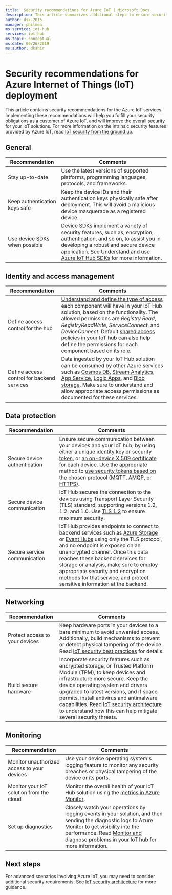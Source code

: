 ```yaml
---
title:  Security recommendations for Azure IoT | Microsoft Docs
description: This article summarizes additional steps to ensure security in your Azure IoT Hub solution. 
author: dsk-2015
manager: philmea
ms.service: iot-hub
services: iot-hub
ms.topic: conceptual
ms.date: 06/26/2019
ms.author: dkshir
---
```


# Security recommendations for Azure Internet of Things (IoT) deployment

This article contains security recommendations for the Azure IoT services. Implementing these recommendations will help you fulfill your security obligations as a customer of Azure IoT, and will improve the overall security for your IoT solutions. For more information on the intrinsic security features provided by Azure IoT, read [IoT security from the ground up](iot-security-ground-up.md).

## General

| Recommendation | Comments |
|-|-|
| Stay up-to-date | Use the latest versions of supported platforms, programming languages, protocols, and frameworks. |
| Keep authentication keys safe | Keep the device IDs and their authentication keys physically safe after deployment. This will avoid a malicious device masquerade as a registered device. |
| Use device SDKs when possible | Device SDKs implement a variety of security features, such as, encryption, authentication, and so on, to assist you in developing a robust and secure device application. See [Understand and use Azure IoT Hub SDKs](https://docs.microsoft.com/azure/iot-hub/iot-hub-devguide-sdks) for more information. |


## Identity and access management

| Recommendation | Comments |
|-|-|
| Define access control for the hub | [Understand and define the type of access](iot-security-deployment.md#securing-the-cloud) each component will have in your IoT Hub solution, based on the functionality. The allowed permissions are *Registry Read*, *RegistryReadWrite*, *ServiceConnect*, and *DeviceConnect*. Default [shared access policies in your IoT hub](https://docs.microsoft.com/azure/iot-hub/iot-hub-devguide-security#access-control-and-permissions) can also help define the permissions for each component based on its role. |
| Define access control for backend services | Data ingested by your IoT Hub solution can be consumed by other Azure services such as [Cosmos DB](https://docs.microsoft.com/azure/cosmos-db/), [Stream Analytics](https://docs.microsoft.com/azure/stream-analytics/), [App Service](https://docs.microsoft.com/azure/app-service/), [Logic Apps](https://docs.microsoft.com/azure/logic-apps/), and [Blob storage](https://docs.microsoft.com/azure/storage/blobs/storage-blobs-introduction). Make sure to understand and allow appropriate access permissions as documented for these services. |


## Data protection

| Recommendation | Comments |
|-|-|
| Secure device authentication | Ensure secure communication between your devices and your IoT hub, by using either [a unique identity key or security token](iot-security-deployment.md#iot-hub-security-tokens), or [an on-device X.509 certificate](iot-security-deployment.md#x509-certificate-based-device-authentication) for each device. Use the appropriate method to [use security tokens based on the chosen protocol (MQTT, AMQP, or HTTPS)](https://docs.microsoft.com/azure/iot-hub/iot-hub-devguide-security). |
| Secure device communication | IoT Hub secures the connection to the devices using Transport Layer Security (TLS) standard, supporting versions 1.2, 1.2, and 1.0. Use [TLS 1.2](https://tools.ietf.org/html/rfc5246) to ensure maximum security. |
| Secure service communication | IoT Hub provides endpoints to connect to backend services such as [Azure Storage](/azure/storage/) or [Event Hubs](/azure/event-hubs) using only the TLS protocol, and no endpoint is exposed on an unencrypted channel. Once this data reaches these backend services for storage or analysis, make sure to employ appropriate security and encryption methods for that service, and protect sensitive information at the backend. |


## Networking

| Recommendation | Comments |
|-|-|
| Protect access to your devices | Keep hardware ports in your devices to a bare minimum to avoid unwanted access. Additionally, build mechanisms to prevent or detect physical tampering of the device. Read [IoT security best practices](iot-security-best-practices.md) for details. |
| Build secure hardware | Incorporate security features such as encrypted storage, or Trusted Platform Module (TPM), to keep devices and infrastructure more secure. Keep the device operating system and drivers upgraded to latest versions, and if space permits, install antivirus and antimalware capabilities. Read [IoT security architecture](iot-security-architecture.md) to understand how this can help mitigate several security threats. |


## Monitoring

| Recommendation | Comments |
|-|-|
| Monitor unauthorized access to your devices |  Use your device operating system's logging feature to monitor any security breaches or physical tampering of the device or its ports. |
| Monitor your IoT solution from the cloud | Monitor the overall health of your IoT Hub solution using the [metrics in Azure Monitor](https://docs.microsoft.com/azure/iot-hub/iot-hub-metrics). |
| Set up diagnostics | Closely watch your operations by logging events in your solution, and then sending the diagnostic logs to Azure Monitor to get visibility into the performance. Read [Monitor and diagnose problems in your IoT hub](https://docs.microsoft.com/azure/iot-hub/iot-hub-monitor-resource-health) for more information. |

## Next steps

For advanced scenarios involving Azure IoT, you may need to consider additional security requirements. See [IoT security architecture](iot-security-architecture.md) for more guidance.


